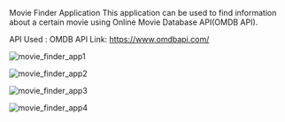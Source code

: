 Movie Finder Application
This application can be used to find information about a certain movie using Online Movie Database API(OMDB API).

API Used : OMDB API
Link: https://www.omdbapi.com/


![movie_finder_app1](https://user-images.githubusercontent.com/100687358/224495845-ee580679-23b7-4b88-819d-19abb438a316.png)

![movie_finder_app2](https://user-images.githubusercontent.com/100687358/224495867-6db7a5a2-47ea-44c4-8549-160bd92d8ae6.png)

![movie_finder_app3](https://user-images.githubusercontent.com/100687358/224495872-b30695c9-4071-4419-9453-a525d9123d5c.png)

![movie_finder_app4](https://user-images.githubusercontent.com/100687358/224495875-16acf39c-d62f-4376-bc57-e1f20232763e.png)

